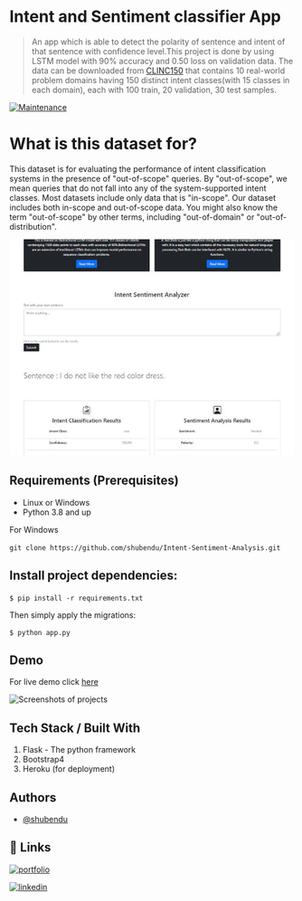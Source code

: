 # Intent and Sentiment classifier App
> An app which is able to detect the polarity of sentence and intent of that sentence with confidence level.This project is done by using LSTM model with 90% accuracy and 0.50 loss on validation data.
The data can be downloaded from [CLINC150](https://github.com/clinc/oos-eval) that contains 10 real-world problem domains having 150 distinct intent classes(with 15 classes in each domain), each with 100 train, 20 validation, 30 test samples.


[![Maintenance](https://img.shields.io/badge/Maintained%3F-yes-green.svg)](https://GitHub.com/Naereen/StrapDown.js/graphs/commit-activity)

# What is this dataset for?
This dataset is for evaluating the performance of intent classification systems in the presence of "out-of-scope" queries. By "out-of-scope", we mean queries that do not fall into any of the system-supported intent classes. Most datasets include only data that is "in-scope". Our dataset includes both in-scope and out-of-scope data. You might also know the term "out-of-scope" by other terms, including "out-of-domain" or "out-of-distribution".



![](demo/demo.jpg)


## Requirements  (Prerequisites)
* Linux or Windows
* Python 3.8 and up

For Windows

`git clone https://github.com/shubendu/Intent-Sentiment-Analysis.git`

## Install project dependencies:

`$ pip install -r requirements.txt`

Then simply apply the migrations:

    $ python app.py
    

 
## Demo
For live demo click [here](https://intent-senti-app.herokuapp.com/)

![Screenshots of projects](demo/20211206_160346.gif)




## Tech Stack / Built With
1. Flask - The python framework
2. Bootstrap4 
3. Heroku (for deployment)
## Authors

- [@shubendu](https://www.github.com/shubendu)

  
## 🔗 Links
[![portfolio](https://img.shields.io/badge/my_portfolio-000?style=for-the-badge&logo=ko-fi&logoColor=white)](https://shubendu.netlify.app/)

[![linkedin](https://img.shields.io/badge/linkedin-0A66C2?style=for-the-badge&logo=linkedin&logoColor=white)](https://www.linkedin.com/in/shubendubiswas/)


  